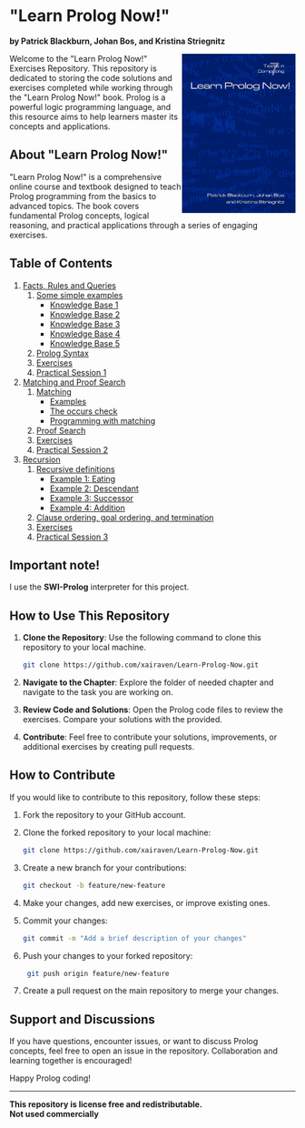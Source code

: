 # "Learn Prolog Now!"
**by Patrick Blackburn, Johan Bos, and Kristina Striegnitz**<br>

<a href="#"><img src="./misc/book-cover.jpg" align="right" height="280" width="200" ></a>

Welcome to the "Learn Prolog Now!" Exercises Repository. This repository is dedicated to storing the code solutions and exercises completed while working through the "Learn Prolog Now!" book. Prolog is a powerful logic programming language, and this resource aims to help learners master its concepts and applications.

## About "Learn Prolog Now!"

"Learn Prolog Now!" is a comprehensive online course and textbook designed to teach Prolog programming from the basics to advanced topics. The book covers fundamental Prolog concepts, logical reasoning, and practical applications through a series of engaging exercises.

## Table of Contents
1. [Facts, Rules and Queries](./01-Facts-Rules-Queries/)
   1. [Some simple examples](./01-Facts-Rules-Queries/01-Some-Simple-Examples/)
      - [Knowledge Base 1](./01-Facts-Rules-Queries/01-Some-Simple-Examples/01-Knowledge-Base-1/)
      - [Knowledge Base 2](./01-Facts-Rules-Queries/01-Some-Simple-Examples/02-Knowledge-Base-2/)
      - [Knowledge Base 3](./01-Facts-Rules-Queries/01-Some-Simple-Examples/03-Knowledge-Base-3/)
      - [Knowledge Base 4](./01-Facts-Rules-Queries/01-Some-Simple-Examples/04-Knowledge-Base-4/)
      - [Knowledge Base 5](./01-Facts-Rules-Queries/01-Some-Simple-Examples/05-Knowledge-Base-5/)
   2. [Prolog Syntax](./01-Facts-Rules-Queries/02-Prolog-Syntax/)
   3. [Exercises](./01-Facts-Rules-Queries/03-Exercises/)
   4. [Practical Session 1](./01-Facts-Rules-Queries/04-Practical-Session-1/) 
2. [Matching and Proof Search](./02-Matching-Proof-Search/)
   1. [Matching](./02-Matching-Proof-Search/01-Matching/)
      - [Examples](./02-Matching-Proof-Search/01-Matching/01-Examples/)
      - [The occurs check](./02-Matching-Proof-Search/01-Matching/02-The-Occurs-Check/)
      - [Programming with matching](./02-Matching-Proof-Search/01-Matching/03-Programming-With-Matching/) 
   2. [Proof Search](./02-Matching-Proof-Search/02-Proof-Search/)
   3. [Exercises](./02-Matching-Proof-Search/03-Exercises/)
   4. [Practical Session 2](./02-Matching-Proof-Search/04-Practical-Session-2/)
3. [Recursion](./03-Recursion/)
   1. [Recursive definitions](./03-Recursion/01-Recursive-Definitions/)
      - [Example 1: Eating](./03-Recursion/01-Recursive-Definitions/01-Example-Eating/)
      - [Example 2: Descendant](./03-Recursion/01-Recursive-Definitions/02-Example-Descendant/)
      - [Example 3: Successor](./03-Recursion/01-Recursive-Definitions/03-Example-Successor/)
      - [Example 4: Addition](./03-Recursion/01-Recursive-Definitions/04-Example-Addition/)
   2. [Clause ordering, goal ordering, and termination](./03-Recursion/02-Clause-Goal-Ordering-Termination/)
   3. [Exercises](./03-Recursion/03-Exercises/)
   4. [Practical Session 3](./03-Recursion/04-Practical-Session-3/)

## Important note!
I use the **SWI-Prolog** interpreter for this project.

## How to Use This Repository

1. **Clone the Repository**: Use the following command to clone this repository to your local machine. <br>
   ```sh
   git clone https://github.com/xairaven/Learn-Prolog-Now.git
   ```
   
2.  **Navigate to the Chapter**: Explore the folder of needed chapter and navigate to the task you are working on.
3. **Review Code and Solutions**: Open the Prolog code files to review the exercises. Compare your solutions with the provided.
4. **Contribute**: Feel free to contribute your solutions, improvements, or additional exercises by creating pull requests.

## How to Contribute

If you would like to contribute to this repository, follow these steps:

1. Fork the repository to your GitHub account.
2. Clone the forked repository to your local machine: <br>
    ```sh
    git clone https://github.com/xairaven/Learn-Prolog-Now.git
    ```
3. Create a new branch for your contributions: <br>
    ```sh
    git checkout -b feature/new-feature
    ```
4. Make your changes, add new exercises, or improve existing ones.
5. Commit your changes: <br>

    ```sh
    git commit -m "Add a brief description of your changes"
    ```
6. Push your changes to your forked repository: <br>
   ```sh
    git push origin feature/new-feature
    ```
7. Create a pull request on the main repository to merge your changes.

## Support and Discussions

If you have questions, encounter issues, or want to discuss Prolog concepts, feel free to open an issue in the repository. Collaboration and learning together is encouraged!

Happy Prolog coding!

---

**This repository is license free and redistributable.** <br>
**Not used commercially**